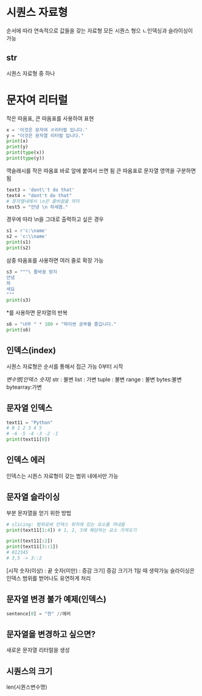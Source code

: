 # 시퀀스 자료형
순서에 따라 연속적으로 값들을 갖는 자료형
모든 시퀀스 형으 ㄴ인덱싱과 슬라이싱이 가능
## str
시퀀스 자료형 중 하나
# 문자여 리터럴
작은 따옴표, 큰 따옴표를 사용하여 표현
```python
x = '이것은 문자여 ㄹ리터럴 입니다.'
y = "이것은 문자열 리터럴 입니다."
print(x)
print(y)
print(type(x))
print(type(y))
```
역슬래시를 작은 따옴표 바로 앞에 붙여서 쓰면 됨
큰 따옴표로 문자열 영역을 구분하면 됨
```python
text3 = 'dont\'t do that'
text4 = "dont't do that"
# 문자열내에서 \n은 줄바꿈을 의미
test5 = "안녕 \n 하세염."
```
경우에 따라 \n을 그대로 출력하고 싶은 경우
```python
s1 = r'c:\name'
s2 = 'c:\\name'
print(s1)
print(s2)
```
삼중 따옴표를 사용하면 여러 줄로 확장 가능
```python
s3 = """\ 줄바꿈 방지
안녕
하
세요
"""
print(s3)
```
*를 사용하면 문자열의 반복
```python
s6 = "녀무 " * 100 + "파이썬 공부를 즐깁니다."
print(s6)
```
## 인덱스(index)
시퀀스 자료형은 순서를 통해서 접근 가능
0부터 시작

*변수명[인덱스 숫자]*
str : 불변
list : 가변
tuple : 불변
range : 불변
bytes:불변
bytearray:가변

## 문자열 인덱스
```python
text11 = "Python"
# 0 1 2 3 4 5
# -6 -5 -4 -3 -2 -1
print(text11[0])
```
## 인덱스 에러
인덱스는 시퀀스 자료형이 갖는 범위 내에서만 가능

## 문자열 슬라이싱
부분 문자열을 얻기 위한 방법
```python
# slicing: 범위로써 인덱스 위치에 있는 요소를 꺼내옵
print(text11[1:4]) # 1, 2, 3에 해당하는 요소 가져오기
```
```python
print(text11[:2])
print(text11[3::1])
# 012345
# 3,5 -> 3::2
```
[시작 숫자(이상) : 끝 숫자(미만) : 증감 크기]
증감 크기가 1일 때 생략가능
슬라이싱은 인덱스 범위를 벋어나도 유연하게 처리

## 문자열 변경 불가 예제(인덱스)
```python
sentence[0] = "한" //에러
```

## 문자열을 변경하고 싶으면?
새로운 문자열 리터럴을 생성

## 시퀀스의 크기
len(시퀀스변수명)








